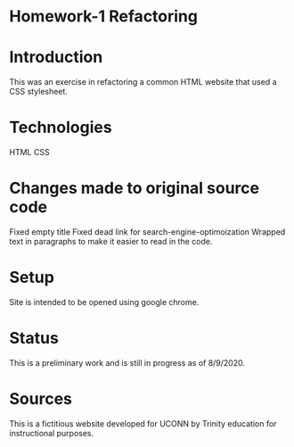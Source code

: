 # Homework-1 Refactoring


# Introduction

This was an exercise in refactoring a common HTML website that used a CSS stylesheet.


# Technologies

HTML
CSS

# Changes made to original source code

Fixed empty title
Fixed dead link for search-engine-optimoization
Wrapped text in paragraphs to make it easier to read in the code.

# Setup

Site is intended to be opened using google chrome.

# Status

This is a preliminary work and is still in progress as of 8/9/2020.

# Sources

This is a fictitious website developed for UCONN by Trinity education for instructional purposes.
